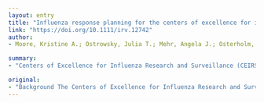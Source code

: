 ```yaml
---
layout: entry
title: "Influenza response planning for the centers of excellence for influenza research and surveillance: Science preparedness for enhancing global health security"
link: "https://doi.org/10.1111/irv.12742"
author:
- Moore, Kristine A.; Ostrowsky, Julia T.; Mehr, Angela J.; Osterholm, Michael T.; Committee, The Ceirs Pandemic Planning

summary:
- "Centers of Excellence for Influenza Research and Surveillance (CEIRS) network has been operational since 2007. It is tasked with conducting research to improve understanding of influenza viruses. Recently, CEIRS developed an Influenza Response Plan (IRP) to improve science preparedness for the network. Key elements of the response plan include tables of response capabilities for each center and a framework that outlines and ranks research priorities."

original:
- "Background The Centers of Excellence for Influenza Research and Surveillance (CEIRS) network, funded by the US National Institutes of Health, has been operational since 2007 and is tasked with conducting research to improve understanding of influenza viruses. Recently, CEIRS developed an Influenza Response Plan (IRP) to improve science preparedness for the network. Methods Development of the IRP involved a collaborative process between project staff, CEIRS center directors or their designees, and NIAID CEIRS leadership (referred to as the Pandemic Planning Advisory Committee [PPAC]). Project staff identified and summarized the response capabilities of each center and then worked with the PPAC to identify and rank research priorities for an emergency response using a modified Delphi method. Results Key elements of the response plan include tables of response capabilities for each CEIRS center, a framework that outlines and ranks research priorities for CEIRS during an emergency situation, and an operational strategy for executing the research priorities. Conclusions The CEIRS IRP highlights the importance of enhancing science preparedness in advance of an influenza pandemic or other influenza-related zoonotic incident to ensure that research can be carried out expeditiously and effectively in emergency situations and to improve global health security."
---
```


